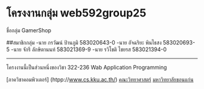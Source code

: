 # โครงงานกลุ่ม web592group25

ชื่อกลุ่ม GamerShop

##สมาชิกกลุ่ม
-นาย กรวัฒน์ ป้านภูมิ 583020643-0
-นาย อัจฉริยะ พินไธสง  583020693-5 
-นาย จักรี ลักษิตานนท์  583021369-9
-นาย รวิโชติ ไชยรส  583021394-0

<hr>
โครงงานนี้เป็นส่วนหนึ่งของวิชา 322-236 Wab Application Programming

[ภาควิชาคอมพิวเตอร์] (htpp://www.cs.kku.ac.th/)
[คณะวิทยาศาสตร์](htpp://www.sc.kku.ac.th/)
[มหาวิทยาลัยขอนแก่น](htpp://www.kku.ac.th/)
